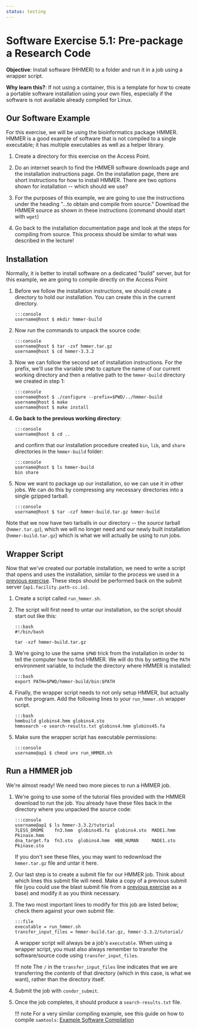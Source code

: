 ```yaml
---
status: testing
---
```


<style type="text/css"> pre em { font-style: normal; background-color: yellow; } pre strong { font-style: normal; font-weight: bold; color: #008; } </style>

Software Exercise 5.1: Pre-package a Research Code
==========================================

**Objective**: Install software (HHMER) to a folder and run it in a job using a wrapper script. 

**Why learn this?**: If not using a container, this is a template for how to create 
a portable software installation using your own files, especially if the software 
is not available already compiled for Linux. 

Our Software Example
--------------------

For this exercise, we will be using the bioinformatics package HMMER. HMMER is a good example of software that is not compiled to a single executable; it has multiple executables as well as a helper library.

1.  Create a directory for this exercise on the Access Point. 

1.  Do an internet search to find the HMMER software downloads page and the 
installation instructions page. On the installation page, there are short instructions for how to install HMMER. There are two options shown for installation -- which should we use?

1. For the purposes of this example, we are going to use the instructions under the heading "...to obtain and compile from source."  Download the HMMER source as shown in 
these instructions (command should start with `wget`)

1. Go back to the installation 
documentation page and look at the steps for compiling from source. This process 
should be similar to what was described in the lecture! 

Installation
------------

Normally, it is better to install software on a dedicated "build" server, but 
for this example, we are going to compile directly on the Access Point

1.  Before we follow the installation instructions, we should create a directory to hold our installation. You can create this in the current directory. 

		:::console
		username@host $ mkdir hmmer-build

1.  Now run the commands to unpack the source code: 

        :::console
		username@host $ tar -zxf hmmer.tar.gz
		username@host $ cd hmmer-3.3.2

1.  Now we can follow the second set of installation instructions. For the prefix, we'll use the variable `$PWD` to capture the name of our current working directory and then a relative path to the `hmmer-build` directory we created in step 1: 

		:::console
		username@host $ ./configure --prefix=$PWD/../hmmer-build
		username@host $ make
		username@host $ make install

1.  **Go back to the previous working directory**: 

		:::console
		username@host $ cd ..

	and confirm that our installation procedure created `bin`,  `lib`, and `share` directories in the `hmmer-build` folder: 

		:::console
		username@host $ ls hmmer-build
		bin share

1.  Now we want to package up our installation, so we can use it in other jobs. We can do this by compressing any necessary directories into a single gzipped tarball. 

		:::console
		username@host $ tar -czf hmmer-build.tar.gz hmmer-build

Note that we now have two tarballs in our directory -- the *source* tarball (`hmmer.tar.gz`), which we will no longer need and our newly built installation (`hmmer-build.tar.gz`) which is what we will actually be using to run jobs.

Wrapper Script
--------------

Now that we've created our portable installation, we need to write a script that opens and uses the installation, similar to the process we used in a [previous exercise](../part4-ex2-wrapper). These steps should be performed back on the submit server (`ap1.facility.path-cc.io`).

1. Create a script called `run_hmmer.sh`. 

1.  The script will first need to untar our installation, so the script should start out like this:  

		:::bash
		#!/bin/bash

		tar -xzf hmmer-build.tar.gz

1.  We're going to use the same `$PWD` trick from the installation in order to tell the computer how to find HMMER. We will do this by setting the `PATH` environment variable, to include the directory where HMMER is installed: 

		:::bash
		export PATH=$PWD/hmmer-build/bin:$PATH

1.  Finally, the wrapper script needs to not only setup HMMER, but actually run the program. Add the following lines to your `run_hmmer.sh` wrapper script. 

        :::bash
		hmmbuild globins4.hmm globins4.sto
		hmmsearch -o search-results.txt globins4.hmm globins45.fa 

1.  Make sure the wrapper script has executable permissions: 

		:::console
		username@ap1 $ chmod u+x run_HMMER.sh


Run a HMMER job
-------------------

We're almost ready! We need two more pieces to run a HMMER job.

1.  We're going to use some of the tutorial files provided with the HMMER download to 
run the job. You already have these files back in the directory where you unpacked the source code:

		:::console
		username@ap1 $ ls hmmer-3.3.2/tutorial
		7LESS_DROME    fn3.hmm  globins45.fa  globins4.sto  MADE1.hmm  Pkinase.hmm
		dna_target.fa  fn3.sto  globins4.hmm  HBB_HUMAN     MADE1.sto  Pkinase.sto

	If you don't see these files, you may want to redownload the `hmmer.tar.gz` file and untar it here.

1.  Our last step is to create a submit file for our HMMER job. Think about which lines this submit file will need. Make a copy of a previous submit file (you could use the blast submit file from a [previous exercise](../part4-ex2-wrapper) as a base) and modify it as you think necessary.

1.  The two most important lines to modify for this job are listed below; check them against your own submit file: 

        :::file
        executable = run_hmmer.sh
        transfer_input_files = hmmer-build.tar.gz, hmmer-3.3.2/tutorial/

    A wrapper script will always be a job's `executable`.
    When using a wrapper script, you must also always remember to transfer the software/source code using
    `transfer_input_files`.

    !!! note
        The `/` in the `transfer_input_files` line indicates that we are transferring the *contents* of that directory (which in this case, is what we want), rather than the directory itself.

1.  Submit the job with `condor_submit`.

1.  Once the job completes, it should produce a `search-results.txt` file.

	!!! note
		For a very similar compiling example, see this guide on how to 
		compile `samtools`: [Example Software Compilation](https://support.opensciencegrid.org/support/solutions/articles/12000074984-example-software-compilation)
